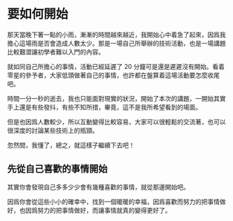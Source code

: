 # 要如何開始

那天當晚下著一點的小雨，漸漸的時間越來越近，我開始心中着急了起來，因爲我擔心這場雨是否會造成人數太少。那是一場自己所舉辦的技術活動，也是一場講題比較艱澀讓初學者難以入門的內容。

就如同自己所擔心的事情，活動已經延遲了 20 分鐘可是還是遲遲沒有開始。看着零星的參予者，大家低頭做著自己的事情，也許都在盤算着這場活動要怎麼收尾吧。

時間一分一秒的逝去，我也只能面對現實的狀況，開始了本次的講題，一開始其實手上還是有些發抖，有些不知所措，畢竟，這不是我所希望看到的場面。

但是也因爲人數較少，所以互動變得比較容易，大家可以很輕鬆的交流著，也可以很深度的討論某些技術上的瓶頸。

忽然間，我懂了，總之，就這樣子繼續下去吧！

## 先從自己喜歡的事情開始

其實你會發現自己多多少少會有幾種喜歡的事情，就從那邊開始吧。

因爲你會從這些小小的確幸中，找到一個暖暖的幸福，因爲喜歡而努力的把事情做好，也因爲努力的把事情做好，而讓事情就真的變得更好了。
